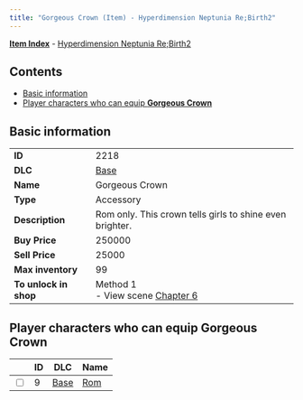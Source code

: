 ```yaml
---
title: "Gorgeous Crown (Item) - Hyperdimension Neptunia Re;Birth2"
---
```


[**Item Index**](/neptunia/rb2/item/index.html) - [Hyperdimension Neptunia Re;Birth2](/neptunia/rb2)

## Contents

- [Basic information](#basic-information)
- [Player characters who can equip **Gorgeous Crown**](#player-characters-who-can-equip-gorgeous-crown)

## Basic information

|   |   |
| -- | -- |
| **ID** | 2218 |
| **DLC** | [Base](/neptunia/rb2/dlc/0-base.html) |
| **Name** | Gorgeous Crown |
| **Type** | Accessory |
| **Description** | Rom only. This crown tells girls to shine even brighter. |
| **Buy Price** | 250000 |
| **Sell Price** | 25000 |
| **Max inventory** | 99 |
| **To unlock in shop** | Method 1<br />- View scene [Chapter 6](/neptunia/rb2/scene/0-401-chapter-6.html) |

## Player characters who can equip **Gorgeous Crown**

|    | ID | DLC | Name |
| -- | -- | --- | ---- |
| <input type="checkbox" id="rb2-player-0-9" class="trackbox" /> | 9 | [Base](/neptunia/rb2/dlc/0-base.html) | [Rom](/neptunia/rb2/player/0-9-rom.html) |